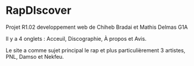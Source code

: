 # RapDIscover
Projet R1.02 developpement web de Chiheb Bradai et Mathis Delmas G1A

Il y a 4 onglets : Acceuil, Discographie, À propos et Avis.

Le site a comme sujet principal le rap et plus particulièrement 3 artistes, PNL, Damso et Nekfeu.
